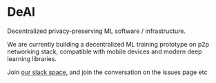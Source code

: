 # DeAI
Decentralized privacy-preserving ML software / infrastructure. 

We are currently building a decentralized ML training prototype on p2p networking stack, compatible with mobile devices and modern deep learning libraries.

Join [our slack space](https://join.slack.com/t/deai-workspace/shared_invite/zt-fpsb7c9h-1M9hnbaSonZ7lAgJRTyNsw), and join the conversation on the issues page etc

